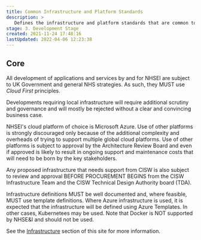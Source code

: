 ```yaml
---
title: Common Infrastructure and Platform Standards
description: >
   Defines the infrastructure and platform standards that are common to all application development projects.
stage: 3. Development Stage
created: 2021-11-24 17:48:16
lastUpdated: 2022-04-06 12:23:38
---
```



## Core

All development of applications and services by and for NHSEI are subject to UK Government and general NHS strategies. 
As such, they MUST use _Cloud First_ principles.

Developments requiring local infrastructure will require additional scrutiny and governance and will mostly be rejected without a clear and convincing business case.

NHSEI's cloud platform of choice is Microsoft Azure. Use of other platforms is strongly discouraged only because of the additional complexity and overheads of trying to support 
multiple global cloud platforms. Use of other platforms is subject to approval by the Architecture Review Board and even if approved is likely to result in ongoing support and
maintenance costs that will need to be born by the key stakeholders.

Any proposed infrastructure that needs support from CISW is also subject to review and approval BEFORE PROCUREMENT BEGINS from the CISW Infrastructure Team and the CISW Technical Design Authority board (TDA).

Infrastructure definitions MUST be well documented and, where feasible, MUST use template definitions. Where Azure infrastructure is used, it is expected that the infrastructure will be defined using Azure Templates. In other cases, Kubernetees may be used. Note that Docker is NOT supported by NHSE&I and should not be used.

See the [Infrastructure](infrastructure.md) section of this site for more information.